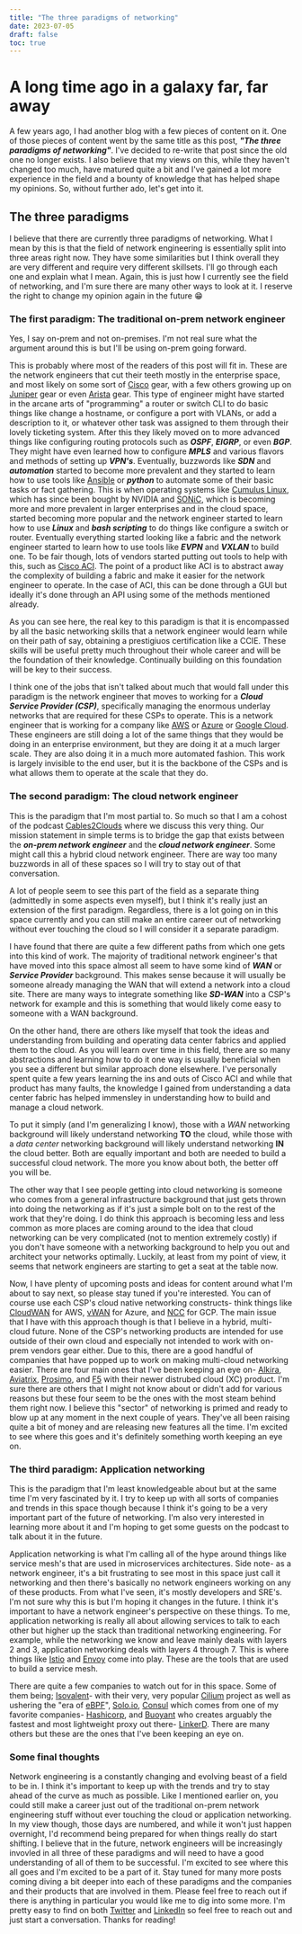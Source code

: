 ```yaml
---
title: "The three paradigms of networking"
date: 2023-07-05
draft: false
toc: true
---
```


# A long time ago in a galaxy far, far away

A few years ago, I had another blog with a few pieces of content on it. One of those pieces of content went by the same title as this post, *__"The three paradigms of networking"__*. I've decided to re-write that post since the old one no longer exists. I also believe that my views on this, while they haven't changed too much, have matured quite a bit and I've gained a lot more experience in the field and a bounty of knowledge that has helped shape my opinions. So, without further ado, let's get into it.

## The three paradigms

I believe that there are currently three paradigms of networking. What I mean by this is that the field of network engineering is essentially split into three areas right now. They have some similarities but I think overall they are very different and require very different skillsets. I'll go through each one and explain what I mean. Again, this is just how I currently see the field of networking, and I'm sure there are many other ways to look at it. I reserve the right to change my opinion again in the future 😁

### The first paradigm: The traditional on-prem network engineer

Yes, I say on-prem and not on-premises. I'm not real sure what the argument around this is but I'll be using on-prem going forward.

This is probably where most of the readers of this post will fit in. These are the network engineers that cut their teeth mostly in the enterprise space, and most likely on some sort of [Cisco](https://www.cisco.com) gear, with a few others growing up on [Juniper](https://www.juniper.net) gear or even [Arista](https://www.arista.com/en/) gear. This type of engineer might have started in the arcane arts of "programming" a router or switch CLI to do basic things like change a hostname, or configure a port with VLANs, or add a description to it, or whatever other task was assigned to them through their lovely ticketing system. After this they likely moved on to more advanced things like configuring routing protocols such as *__OSPF__*, *__EIGRP__*, or even *__BGP__*. They might have even learned how to configure *__MPLS__* and various flavors and methods of setting up *__VPN's__*. Eventually, buzzwords like *__SDN__* and *__automation__* started to become more prevalent and they started to learn how to use tools like [Ansible](https://www.ansible.com) or *__python__* to automate some of their basic tasks or fact gathering. This is when operating systems like [Cumulus Linux](https://cumulusnetworks.com/products/cumulus-linux/), which has since been bought by NVIDIA and [SONiC](https://azure.github.io/SONiC/), which is becoming more and more prevalent in larger enterprises and in the cloud space, started becoming more popular and the network engineer started to learn how to use *__Linux__* and *__bash scripting__* to do things like configure a switch or router. Eventually everything started looking like a fabric and the network engineer started to learn how to use tools like *__EVPN__* and *__VXLAN__* to build one. To be fair though, lots of vendors started putting out tools to help with this, such as [Cisco ACI](https://www.cisco.com/c/en/us/solutions/data-center-virtualization/application-centric-infrastructure/index.html). The point of a product like ACI is to abstract away the complexity of building a fabric and make it easier for the network engineer to operate. In the case of ACI, this can be done through a GUI but ideally it's done through an API using some of the methods mentioned already.

As you can see here, the real key to this paradigm is that it is encompassed by all the basic networking skills that a network engineer would learn while on their path of say, obtaining a prestigiuos certification like a CCIE. These skills will be useful pretty much throughout their whole career and will be the foundation of their knowledge. Continually building on this foundation will be key to their success.

I think one of the jobs that isn't talked about much that would fall under this paradigm is the network engineer that moves to working for a *__Cloud Service Provider (CSP)__*, specifically managing the enormous underlay networks that are required for these CSPs to operate. This is a network engineer that is working for a company like [AWS](https://aws.amazon.com) or [Azure](https://azure.microsoft.com/en-us/) or [Google Cloud](https://cloud.google.com). These engineers are still doing a lot of the same things that they would be doing in an enterprise environment, but they are doing it at a much larger scale. They are also doing it in a much more automated fashion. This work is largely invisible to the end user, but it is the backbone of the CSPs and is what allows them to operate at the scale that they do.

### The second paradigm: The cloud network engineer

This is the paradigm that I'm most partial to. So much so that I am a cohost of the podcast [Cables2Clouds](https://www.cables2clouds.com) where we discuss this very thing. Our mission statement in simple terms is to bridge the gap that exists between the *__on-prem network engineer__* and the *__cloud network engineer__*. Some might call this a hybrid cloud network engineer. There are way too many buzzwords in all of these spaces so I will try to stay out of that conversation.

A lot of people seem to see this part of the field as a separate thing (admittedly in some aspects even myself), but I think it's really just an extension of the first paradigm. Regardless, there is a lot going on in this space currently and you can still make an entire career out of networking without ever touching the cloud so I will consider it a separate paradigm.

I have found that there are quite a few different paths from which one gets into this kind of work. The majority of traditional network engineer's that have moved into this space almost all seem to have some kind of *__WAN__* or *__Service Provider__* background. This makes sense because it will usually be someone already managing the WAN that will extend a network into a cloud site. There are many ways to integrate something like *__SD-WAN__* into a CSP's network for example and this is something that would likely come easy to someone with a WAN background.

On the other hand, there are others like myself that took the ideas and understanding from building and operating data center fabrics and applied them to the cloud. As you will learn over time in this field, there are so many abstractions and learning how to do it one way is usually beneficial when you see a different but similar approach done elsewhere. I've personally spent quite a few years learning the ins and outs of Cisco ACI and while that product has many faults, the knowledge I gained from understanding a data center fabric has helped immensley in understanding how to build and manage a cloud network.

To put it simply (and I'm generalizing I know), those with a *WAN* networking background will likely understand networking __TO__ the cloud, while those with a *data center* networking background will likely understand networking __IN__ the cloud better. Both are equally important and both are needed to build a successful cloud network. The more you know about both, the better off you will be.

The other way that I see people getting into cloud networking is someone who comes from a general infrastructure background that just gets thrown into doing the networking as if it's just a simple bolt on to the rest of the work that they're doing. I do think this approach is becoming less and less common as more places are coming around to the idea that cloud networking can be very complicated (not to mention extremely costly) if you don't have someone with a networking background to help you out and architect your networks optimally. Luckily, at least from my point of view, it seems that network engineers are starting to get a seat at the table now.

Now, I have plenty of upcoming posts and ideas for content around what I'm about to say next, so please stay tuned if you're interested. You can of course use each CSP's cloud native networking constructs- think things like [CloudWAN](https://aws.amazon.com/cloud-wan/) for AWS, [vWAN](https://learn.microsoft.com/en-us/azure/virtual-wan/virtual-wan-about) for Azure, and [NCC](https://cloud.google.com/network-connectivity-center) for GCP. The main issue that I have with this approach though is that I believe in a hybrid, multi-cloud future. None of the CSP's networking products are intended for use outside of their own cloud and especially not intended to work with on-prem vendors gear either. Due to this, there are a good handful of companies that have popped up to work on making multi-cloud networking easier. There are four main ones that I've been keeping an eye on- [Alkira](https://www.alkira.com), [Aviatrix](https://aviatrix.com), [Prosimo](https://prosimo.io), and [F5](https://www.f5.com/cloud) with their newer distrubed cloud (XC) product. I'm sure there are others that I might not know about or didn't add for various reasons but these four seem to be the ones with the most steam behind them right now. I believe this "sector" of networking is primed and ready to blow up at any moment in the next couple of years. They've all been raising quite a bit of money and are releasing new features all the time. I'm excited to see where this goes and it's definitely something worth keeping an eye on.

### The third paradigm: Application networking

This is the paradigm that I'm least knowledgeable about but at the same time I'm very fascinated by it. I try to keep up with all sorts of companies and trends in this space though because I think it's going to be a very important part of the future of networking. I'm also very interested in learning more about it and I'm hoping to get some guests on the podcast to talk about it in the future.

Application networking is what I'm calling all of the hype around things like service mesh's that are used in microservices architectures. Side note- as a network engineer, it's a bit frustrating to see most in this space just call it networking and then there's basically no network engineers working on any of these products. From what I've seen, it's mostly developers and SRE's. I'm not sure why this is but I'm hoping it changes in the future. I think it's important to have a network engineer's perspective on these things. To me, application networking is really all about allowing services to talk to each other but higher up the stack than traditional networking engineering. For example, while the networking we know and leave mainly deals with layers 2 and 3, application networking deals with layers 4 through 7. This is where things like [Istio](https://istio.io) and [Envoy](https://www.envoyproxy.io) come into play. These are the tools that are used to build a service mesh.

There are quite a few companies to watch out for in this space. Some of them being; [Isovalent](https://isovalent.com)- with their very, very popular [Cilium](https://cilium.io) project as well as ushering the "era of [eBPF](https://ebpf.io)", [Solo.io](https://www.solo.io), [Consul](https://www.consul.io) which comes from one of my favorite companies- [Hashicorp](https://www.hashicorp.com), and [Buoyant](https://buoyant.io) who creates arguably the fastest and most lightweight proxy out there- [LinkerD](https://linkerd.io). There are many others but these are the ones that I've been keeping an eye on.

### Some final thoughts

Network engineering is a constantly changing and evolving beast of a field to be in. I think it's important to keep up with the trends and try to stay ahead of the curve as much as possible. Like I mentioned earlier on, you could still make a career just out of the traditional on-prem network engineering stuff without ever touching the cloud or application networking. In my view though, those days are numbered, and while it won't just happen overnight, I'd recommend being prepared for when things really do start shifting. I believe that in the future, network engineers will be increasingly invovled in all three of these paradigms and will need to have a good understanding of all of them to be successful. I'm excited to see where this all goes and I'm excited to be a part of it. Stay tuned for many more posts coming diving a bit deeper into each of these paradigms and the companies and their products that are involved in them. Please feel free to reach out if there is anything in particular you would like me to dig into some more. I'm pretty easy to find on both [Twitter](https://www.twitter.com/bumpsinthewire) and [LinkedIn](https://www.linkedin.com/in/alex-perkins/) so feel free to reach out and just start a conversation. Thanks for reading!
